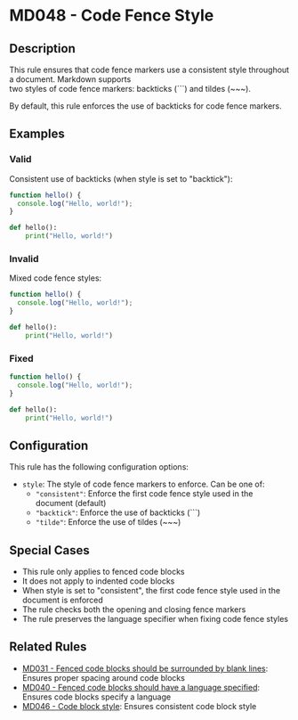 # MD048 - Code Fence Style

## Description

This rule ensures that code fence markers use a consistent style throughout a document. Markdown supports  
two styles of code fence markers: backticks (```) and tildes (~~~).

By default, this rule enforces the use of backticks for code fence markers.

<!-- markdownlint-disable -->
## Examples

### Valid

Consistent use of backticks (when style is set to "backtick"):

```javascript
function hello() {
  console.log("Hello, world!");
}
```

```python
def hello():
    print("Hello, world!")
```

### Invalid

Mixed code fence styles:

```javascript
function hello() {
  console.log("Hello, world!");
}
```

~~~python
def hello():
    print("Hello, world!")
~~~

### Fixed

```javascript
function hello() {
  console.log("Hello, world!");
}
```

```python
def hello():
    print("Hello, world!")
```
<!-- markdownlint-enable -->

## Configuration

This rule has the following configuration options:

- `style`: The style of code fence markers to enforce. Can be one of:
  - `"consistent"`: Enforce the first code fence style used in the document (default)
  - `"backtick"`: Enforce the use of backticks (```)
  - `"tilde"`: Enforce the use of tildes (~~~)

## Special Cases

- This rule only applies to fenced code blocks
- It does not apply to indented code blocks
- When style is set to "consistent", the first code fence style used in the document is enforced
- The rule checks both the opening and closing fence markers
- The rule preserves the language specifier when fixing code fence styles

## Related Rules

- [MD031 - Fenced code blocks should be surrounded by blank lines](md031.md): Ensures proper spacing around code blocks
- [MD040 - Fenced code blocks should have a language specified](md040.md): Ensures code blocks specify a language
- [MD046 - Code block style](md046.md): Ensures consistent code block style
